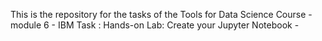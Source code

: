This is the repository for the tasks of the Tools for Data Science Course - module 6 - IBM
Task : Hands-on Lab: Create your Jupyter Notebook - 
